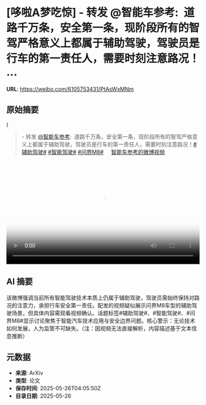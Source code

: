 # [哆啦A梦吃惊] - 转发 @智能车参考:&ensp;道路千万条，安全第一条，现阶段所有的智驾严格意义上都属于辅助驾驶，驾驶员是行车的第一责任人，需要时刻注意路况！ ...

**URL**: https://weibo.com/6105753431/PtAsWxMNm

## 原始摘要

<span class="url-icon"><img alt="[哆啦A梦吃惊]" src="https://h5.sinaimg.cn/m/emoticon/icon/doraemon/dr_01chijing-31d5542cca.png" style="width:1em; height:1em;" referrerpolicy="no-referrer"></span><br><blockquote> - 转发 <a href="https://weibo.com/7598386911" target="_blank">@智能车参考</a>: 道路千万条，安全第一条，现阶段所有的智驾严格意义上都属于辅助驾驶，驾驶员是行车的第一责任人，需要时刻注意路况！﻿<a href="https://m.weibo.cn/search?containerid=231522type%3D1%26t%3D10%26q%3D%23%E8%BE%85%E5%8A%A9%E9%A9%BE%E9%A9%B6%23" data-hide=""><span class="surl-text">#辅助驾驶#</span></a> ﻿<a href="https://m.weibo.cn/search?containerid=231522type%3D1%26t%3D10%26q%3D%23%E6%99%BA%E8%83%BD%E9%A9%BE%E9%A9%B6%23&amp;isnewpage=1" data-hide=""><span class="surl-text">#智能驾驶#</span></a> ﻿<a href="https://m.weibo.cn/search?containerid=231522type%3D1%26t%3D10%26q%3D%23%E9%97%AE%E7%95%8CM8%23&amp;extparam=%23%E9%97%AE%E7%95%8CM8%23" data-hide=""><span class="surl-text">#问界M8#</span></a> <a href="https://video.weibo.com/show?fid=1034:5170508464062507" data-hide=""><span class="url-icon"><img style="width: 1rem;height: 1rem" src="https://h5.sinaimg.cn/upload/2015/09/25/3/timeline_card_small_video_default.png" referrerpolicy="no-referrer"></span><span class="surl-text">智能车参考的微博视频</span></a> </blockquote><br clear="both"><div style="clear: both"></div><video controls="controls" poster="https://tvax2.sinaimg.cn/orj480/008ie3xBgy1i1spwifbmnj30u0140qmo.jpg" style="width: 100%"><source src="https://f.video.weibocdn.com/o0/yVu51E1Jlx08oxEr6AKY01041200dLPI0E010.mp4?label=mp4_720p&amp;template=720x1280.24.0&amp;ori=0&amp;ps=1CwnkDw1GXwCQx&amp;Expires=1748235941&amp;ssig=PnK3%2Bp%2FKME&amp;KID=unistore,video"><source src="https://f.video.weibocdn.com/o0/3bI1CJPnlx08oxEwmApW010412008UNh0E010.mp4?label=mp4_hd&amp;template=540x960.24.0&amp;ori=0&amp;ps=1CwnkDw1GXwCQx&amp;Expires=1748235941&amp;ssig=87c9RGArDS&amp;KID=unistore,video"><source src="https://f.video.weibocdn.com/o0/wWszcYs1lx08oxEqXdOo010412004WT20E010.mp4?label=mp4_ld&amp;template=360x640.24.0&amp;ori=0&amp;ps=1CwnkDw1GXwCQx&amp;Expires=1748235941&amp;ssig=jJUHQ1xzMa&amp;KID=unistore,video"><p>视频无法显示，请前往<a href="https://video.weibo.com/show?fid=1034%3A5170508464062507" target="_blank" rel="noopener noreferrer">微博视频</a>观看。</p></video>

## AI 摘要

该微博强调当前所有智能驾驶技术本质上仍属于辅助驾驶，驾驶员需始终保持对路况的注意力，承担行车安全第一责任。配发的视频疑似展示问界M8车型的辅助驾驶场景，但具体内容需观看视频确认。话题标签#辅助驾驶#、#智能驾驶#、#问界M8#显示讨论聚焦于智能汽车技术应用与安全边界问题。核心警示：无论技术如何发展，人为监管不可缺失。（注：因视频无法直接解析，内容描述基于文本信息推断）

## 元数据

- **来源**: ArXiv
- **类型**: 论文
- **保存时间**: 2025-05-26T04:05:50Z
- **目录日期**: 2025-05-26
